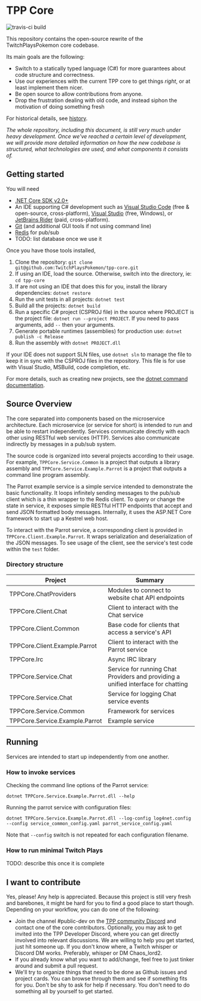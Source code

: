 # TPP Core

![travis-ci build](https://api.travis-ci.org/TwitchPlaysPokemon/tpp-core.svg?branch=master)

This repository contains the open-source rewrite of the TwitchPlaysPokemon core codebase.

Its main goals are the following:

  - Switch to a statically typed language (C#) for more guarantees about code structure and correctness.
  - Use our experiences with the current TPP core to get things _right_, or at least implement them nicer.
  - Be open source to allow contributions from anyone.
  - Drop the frustration dealing with old code, and instead siphon the motivation of doing something fresh

For historical details, see [history](history.md).

*The whole repository, including this document, is still very much under heavy development.
Once we've reached a certain level of development, we will provide more detailed information on how the new codebase is structured, what technologies are used, and what components it consists of.*

## Getting started

You will need

* [.NET Core SDK v2.0+](https://www.microsoft.com/net/download)
* An IDE supporting C# development such as [Visual Studio Code](https://code.visualstudio.com/Download?wt.mc_id=DotNet_Home) (free & open-source, cross-platform), [Visual Studio](https://www.visualstudio.com/) (free, Windows), or [JetBrains Rider](https://www.jetbrains.com/rider/) (paid, cross-platform).
* [Git](https://git-scm.com/downloads) (and additional GUI tools if not using command line)
* [Redis](https://redis.io/download) for pub/sub
* TODO: list database once we use it

Once you have those tools installed,

1. Clone the repository: `git clone git@github.com:TwitchPlaysPokemon/tpp-core.git`
2. If using an IDE, load the source. Otherwise, switch into the directory, ie: `cd tpp-core`
3. If are not using an IDE that does this for you, install the library dependencies: `dotnet restore`
4. Run the unit tests in all projects: `dotnet test`
5. Build all the projects: `dotnet build`
6. Run a specific C# project (CSPROJ file) in the source where PROJECT is the project file: `dotnet run --project PROJECT`. If you need to pass arguments, add `--` then your arguments.
7. Generate portable runtimes (assemblies) for production use: `dotnet publish -c Release`
8. Run the assembly with `dotnet PROJECT.dll`

If your IDE does not support SLN files, use `dotnet sln` to manage the file to keep it in sync with the CSPROJ files in the repository. This file is for use with Visual Studio, MSBuild, code completion, etc.

For more details, such as creating new projects, see the [dotnet command documentation](https://docs.microsoft.com/en-us/dotnet/core/tools/dotnet?tabs=netcore2x).


## Source Overview

The core separated into components based on the microservice architecture. Each microservice (or service for short) is intended to run and be able to restart independently. Services communicate directly with each other using RESTful web services (HTTP). Services also communicate indirectly by messages in a pub/sub system.

The source code is organized into several projects according to their usage. For example, `TPPCore.Service.Common` is a project that outputs a library assembly and `TPPCore.Service.Example.Parrot` is a project that outputs a command line program assembly.

The Parrot example service is a simple service intended to demonstrate the basic functionality. It loops infinitely sending messages to the pub/sub client which is a thin wrapper to the Redis client. To query or change the state in service, it exposes simple RESTful HTTP endpoints that accept and send JSON formatted body messages. Internally, it uses the ASP.NET Core framework to start up a Kestrel web host.

To interact with the Parrot service, a corresponding client is provided in `TPPCore.Client.Example.Parrot`. It wraps serialization and deserialization of the JSON messages. To see usage of the client, see the service's test code within the `test` folder.

### Directory structure

| Project | Summary |
| --------- | ------- |
| TPPCore.ChatProviders | Modules to connect to website chat API endpoints |
| TPPCore.Client.Chat | Client to interact with the Chat service |
| TPPCore.Client.Common | Base code for clients that access a service's API |
| TPPCore.Client.Example.Parrot | Client to interact with the Parrot service |
| TPPCore.Irc | Async IRC library |
| TPPCore.Service.Chat | Service for running Chat Providers and providing a unified interface for chatting |
| TPPCore.Service.Chat | Service for logging Chat service events |
| TPPCore.Service.Common | Framework for services |
| TPPCore.Service.Example.Parrot | Example service |


## Running

Services are intended to start up independently from one another.


### How to invoke services

Checking the command line options of the Parrot service:

    dotnet TPPCore.Service.Example.Parrot.dll --help

Running the parrot service with configuration files:

    dotnet TPPCore.Service.Example.Parrot.dll --log-config log4net.config --config service_common_config.yaml parrot_service_config.yaml

Note that `--config` switch is not repeated for each configuration filename.

### How to run minimal Twitch Plays

TODO: describe this once it is complete


## I want to contribute

Yes, please! Any help is appreciated.
Because this project is still very fresh and barebones, it might be hard for you to find a good place to start though.
Depending on your workflow, you can do one of the following:
- Join the channel #public-dev on the [TPP community Discord](https://discord.gg/twitchplayspokemon) and contact one of the core contributors. Optionally, you may ask to get invited into the TPP Developer Discord, where you can get directly involved into relevant discussions.
  We are willing to help you get started, just hit someone up. If you don't know where, a Twitch whisper or Discord DM works. Preferably, whisper or DM Chaos_lord2.
- If you already know what you want to add/change, feel free to just tinker around and submit a pull request.
- We'll try to organize things that need to be done as Github issues and project cards. You can browse through them and see if something fits for you.
  Don't be shy to ask for help if necessary. You don't need to do something all by yourself to get started.
